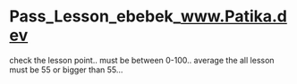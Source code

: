 # Pass_Lesson_ebebek_www.Patika.dev
check the lesson point.. must be between 0-100..
average the all lesson must be 55 or bigger than 55...